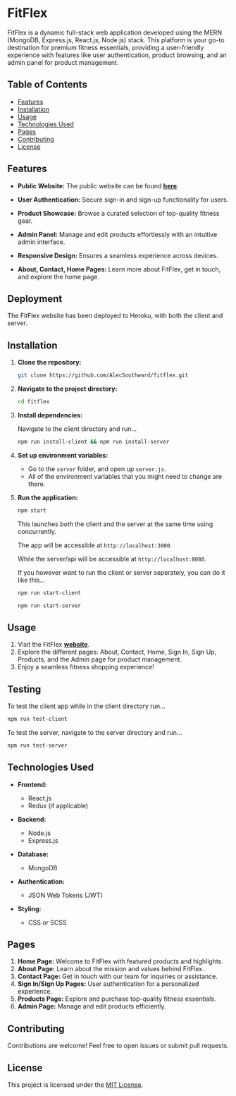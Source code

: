 # FitFlex

FitFlex is a dynamic full-stack web application developed using the MERN (MongoDB, Express.js, React.js, Node.js) stack. This platform is your go-to destination for premium fitness essentials, providing a user-friendly experience with features like user authentication, product browsing, and an admin panel for product management.

## Table of Contents

- [Features](#features)
- [Installation](#installation)
- [Usage](#usage)
- [Technologies Used](#technologies-used)
- [Pages](#pages)
- [Contributing](#contributing)
- [License](#license)

## Features

- **Public Website:** The public website can be found **[here](https://fit-flex-r277.onrender.com)**.
- **User Authentication:** Secure sign-in and sign-up functionality for users.
- **Product Showcase:** Browse a curated selection of top-quality fitness gear.

- **Admin Panel:** Manage and edit products effortlessly with an intuitive admin interface.

- **Responsive Design:** Ensures a seamless experience across devices.

- **About, Contact, Home Pages:** Learn more about FitFlex, get in touch, and explore the home page.

## Deployment

The FitFlex website has been deployed to Heroku, with both the client and server.

## Installation

1. **Clone the repository:**

   ```bash
   git clone https://github.com/AlecSouthward/fitflex.git
   ```

2. **Navigate to the project directory:**

   ```bash
   cd fitflex
   ```

3. **Install dependencies:**

   Navigate to the client directory and run...

   ```bash
   npm run install-client && npm run install-server
   ```

4. **Set up environment variables:**

   - Go to the `server` folder, and open up `server.js`.
   - All of the environment variables that you might need to change
     are there.

5. **Run the application:**

   ```bash
   npm start
   ```

   This launches _both_ the client and the server at the same time using concurrently.

   The app will be accessible at `http://localhost:3000`.

   While the server/api will be accessible at `http://localhost:8080`.

   If you however want to run the client or server seperately,
   you can do it like this...

   ```bash
   npm run start-client

   npm run start-server
   ```

## Usage

1. Visit the FitFlex **[website](https://fit-flex-r277.onrender.com)**.
2. Explore the different pages: About, Contact, Home, Sign In, Sign Up, Products, and the Admin page for product management.
3. Enjoy a seamless fitness shopping experience!

## Testing

To test the client app while in the client directory run...

```bash
npm run test-client
```

To test the server, navigate to the server directory and run...

```bash
npm run test-server
```

## Technologies Used

- **Frontend:**

  - React.js
  - Redux (if applicable)

- **Backend:**

  - Node.js
  - Express.js

- **Database:**

  - MongoDB

- **Authentication:**

  - JSON Web Tokens (JWT)

- **Styling:**
  - CSS or SCSS

## Pages

1. **Home Page:** Welcome to FitFlex with featured products and highlights.
2. **About Page:** Learn about the mission and values behind FitFlex.
3. **Contact Page:** Get in touch with our team for inquiries or assistance.
4. **Sign In/Sign Up Pages:** User authentication for a personalized experience.
5. **Products Page:** Explore and purchase top-quality fitness essentials.
6. **Admin Page:** Manage and edit products efficiently.

## Contributing

Contributions are welcome! Feel free to open issues or submit pull requests.

## License

This project is licensed under the [MIT License](LICENSE).
